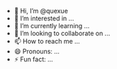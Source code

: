 - 👋 Hi, I’m @quexue
- 👀 I’m interested in ...
- 🌱 I’m currently learning ...
- 💞️ I’m looking to collaborate on ...
- 📫 How to reach me ...
- 😄 Pronouns: ...
- ⚡ Fun fact: ...

<!---
quexue/quexue is a ✨ special ✨ repository because its `README.md` (this file) appears on your GitHub profile.
You can click the Preview link to take a look at your changes.
--->
